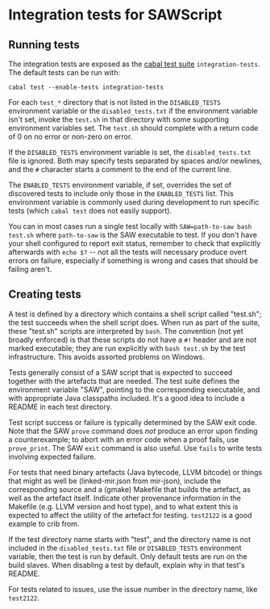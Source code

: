 Integration tests for SAWScript
===============================

Running tests
-------------

The integration tests are exposed as the [cabal test suite](../saw.cabal)
`integration-tests`. The default tests can be run with:

```
cabal test --enable-tests integration-tests
```

For each `test_*` directory that is not listed in the `DISABLED_TESTS`
environment variable or the `disabled_tests.txt` if the environment variable
isn't set, invoke the `test.sh` in that directory with some supporting
environment variables set. The `test.sh` should complete with a return code of 0
on no error or non-zero on error.

If the `DISABLED_TESTS` environment variable is set, the `disabled_tests.txt`
file is ignored. Both may specify tests separated by spaces and/or newlines, and
the `#` character starts a comment to the end of the current line.

The `ENABLED_TESTS` environment variable, if set, overrides the set of
discovered tests to include only those in the `ENABLED_TESTS` list. This
environment variable is commonly used during development to run specific tests
(which `cabal test` does not easily support).

You can in most cases run a single test locally with `SAW=path-to-saw
bash test.sh` where `path-to-saw` is the SAW executable to test.
If you don't have your shell configured to report exit status, remember
to check that explicitly afterwards with `echo $?` -- not all the tests
will necessary produce overt errors on failure, especially if something
is wrong and cases that should be failing aren't.

Creating tests
--------------

A test is defined by a directory which contains a shell script called "test.sh";
the test succeeds when the shell script does. When run as part of the suite,
these "test.sh" scripts are interpreted by `bash`.
The convention (not yet broadly enforced) is that these scripts do not have
a `#!` header and are not marked executable; they are run explicitly with
`bash test.sh` by the test infrastructure.
This avoids assorted problems on Windows.

Tests generally consist of a SAW script that is expected to succeed together
with the artefacts that are needed. The test suite defines the environment
variable "SAW", pointing to the corresponding executable, and with appropriate
Java classpaths included. It's a good idea to include a README in each test
directory.

Test script success or failure is typically determined by the SAW exit
code. Note that the SAW `prove` command does *not* produce an error
upon finding a counterexample; to abort with an error code when a
proof fails, use `prove_print`. The SAW `exit` command is also useful.
Use `fails` to write tests involving expected failure.

For tests that need binary artefacts (Java bytecode, LLVM bitcode) or
things that might as well be (linked-mir.json from mir-json), include
the corresponding source and a (gmake) Makefile that builds the
artefact, as well as the artefact itself.
Indicate other provenance information in the Makefile (e.g. LLVM version and
host type), and to what extent this is expected to affect the utility of the
artefact for testing.
`test2122` is a good example to crib from.

If the test directory name starts with "test", and the directory name is not
included in the `disabled_tests.txt` file or `DISABLED_TESTS` environment
variable, then the test is run by default. Only default tests are run on the
build slaves. When disabling a test by default, explain why in that test's
README.

For tests related to issues, use the issue number in the directory name,
like `test2122`.
